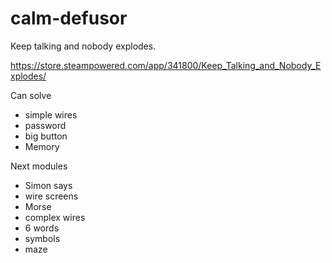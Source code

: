 # calm-defusor

Keep talking and nobody explodes.

https://store.steampowered.com/app/341800/Keep_Talking_and_Nobody_Explodes/

Can solve
* simple wires
* password
* big button
* Memory

Next modules
* Simon says
* wire screens
* Morse
* complex wires
* 6 words
* symbols
* maze
